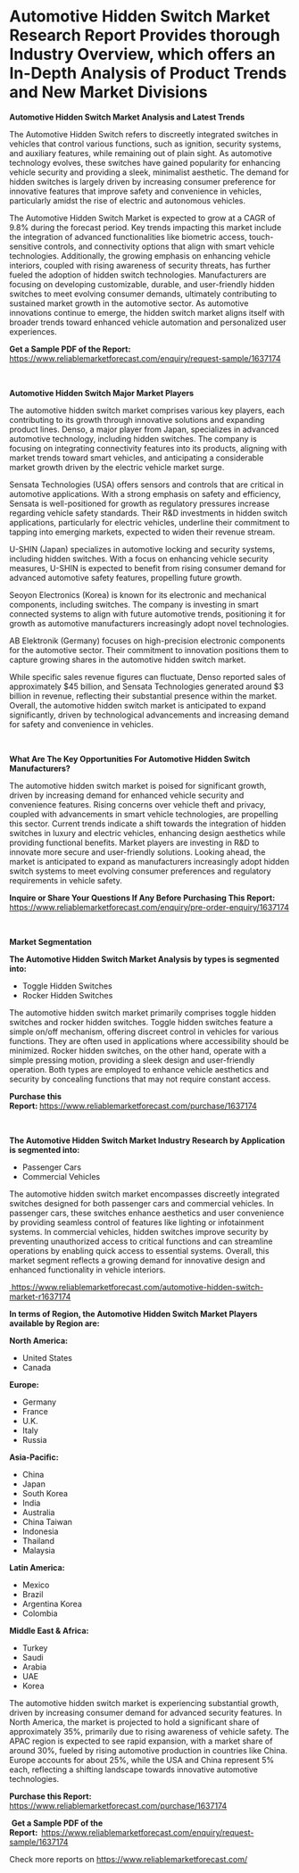<p><h1>Automotive Hidden Switch Market Research Report Provides thorough Industry Overview, which offers an In-Depth Analysis of Product Trends and New Market Divisions</h1></p><p><strong>Automotive Hidden Switch Market Analysis and Latest Trends</strong></p>
<p><p>The Automotive Hidden Switch refers to discreetly integrated switches in vehicles that control various functions, such as ignition, security systems, and auxiliary features, while remaining out of plain sight. As automotive technology evolves, these switches have gained popularity for enhancing vehicle security and providing a sleek, minimalist aesthetic. The demand for hidden switches is largely driven by increasing consumer preference for innovative features that improve safety and convenience in vehicles, particularly amidst the rise of electric and autonomous vehicles.</p><p>The Automotive Hidden Switch Market is expected to grow at a CAGR of 9.8% during the forecast period. Key trends impacting this market include the integration of advanced functionalities like biometric access, touch-sensitive controls, and connectivity options that align with smart vehicle technologies. Additionally, the growing emphasis on enhancing vehicle interiors, coupled with rising awareness of security threats, has further fueled the adoption of hidden switch technologies. Manufacturers are focusing on developing customizable, durable, and user-friendly hidden switches to meet evolving consumer demands, ultimately contributing to sustained market growth in the automotive sector. As automotive innovations continue to emerge, the hidden switch market aligns itself with broader trends toward enhanced vehicle automation and personalized user experiences.</p></p>
<p><strong>Get a Sample PDF of the Report:&nbsp;</strong> <a href="https://www.reliablemarketforecast.com/enquiry/request-sample/1637174?utm_campaign=3538&utm_medium=2&utm_source=Github&utm_content=ia&utm_term=23032025&utm_id=automotive-hidden-switch">https://www.reliablemarketforecast.com/enquiry/request-sample/1637174</a></p>
<p>&nbsp;</p>
<p><strong>Automotive Hidden Switch Major Market Players</strong></p>
<p><p>The automotive hidden switch market comprises various key players, each contributing to its growth through innovative solutions and expanding product lines. Denso, a major player from Japan, specializes in advanced automotive technology, including hidden switches. The company is focusing on integrating connectivity features into its products, aligning with market trends toward smart vehicles, and anticipating a considerable market growth driven by the electric vehicle market surge.</p><p>Sensata Technologies (USA) offers sensors and controls that are critical in automotive applications. With a strong emphasis on safety and efficiency, Sensata is well-positioned for growth as regulatory pressures increase regarding vehicle safety standards. Their R&D investments in hidden switch applications, particularly for electric vehicles, underline their commitment to tapping into emerging markets, expected to widen their revenue stream.</p><p>U-SHIN (Japan) specializes in automotive locking and security systems, including hidden switches. With a focus on enhancing vehicle security measures, U-SHIN is expected to benefit from rising consumer demand for advanced automotive safety features, propelling future growth.</p><p>Seoyon Electronics (Korea) is known for its electronic and mechanical components, including switches. The company is investing in smart connected systems to align with future automotive trends, positioning it for growth as automotive manufacturers increasingly adopt novel technologies.</p><p>AB Elektronik (Germany) focuses on high-precision electronic components for the automotive sector. Their commitment to innovation positions them to capture growing shares in the automotive hidden switch market.</p><p>While specific sales revenue figures can fluctuate, Denso reported sales of approximately $45 billion, and Sensata Technologies generated around $3 billion in revenue, reflecting their substantial presence within the market. Overall, the automotive hidden switch market is anticipated to expand significantly, driven by technological advancements and increasing demand for safety and convenience in vehicles.</p></p>
<p>&nbsp;</p>
<p><strong>What Are The Key Opportunities For Automotive Hidden Switch Manufacturers?</strong></p>
<p><p>The automotive hidden switch market is poised for significant growth, driven by increasing demand for enhanced vehicle security and convenience features. Rising concerns over vehicle theft and privacy, coupled with advancements in smart vehicle technologies, are propelling this sector. Current trends indicate a shift towards the integration of hidden switches in luxury and electric vehicles, enhancing design aesthetics while providing functional benefits. Market players are investing in R&D to innovate more secure and user-friendly solutions. Looking ahead, the market is anticipated to expand as manufacturers increasingly adopt hidden switch systems to meet evolving consumer preferences and regulatory requirements in vehicle safety.</p></p>
<p><strong>Inquire or Share Your Questions If Any Before Purchasing This Report:</strong> <a href="https://www.reliablemarketforecast.com/enquiry/pre-order-enquiry/1637174?utm_campaign=3538&utm_medium=2&utm_source=Github&utm_content=ia&utm_term=23032025&utm_id=automotive-hidden-switch">https://www.reliablemarketforecast.com/enquiry/pre-order-enquiry/1637174</a></p>
<p>&nbsp;</p>
<p><strong>Market Segmentation</strong></p>
<p><strong>The Automotive Hidden Switch Market Analysis by types is segmented into:</strong></p>
<p><ul><li>Toggle Hidden Switches</li><li>Rocker Hidden Switches</li></ul></p>
<p><p>The automotive hidden switch market primarily comprises toggle hidden switches and rocker hidden switches. Toggle hidden switches feature a simple on/off mechanism, offering discreet control in vehicles for various functions. They are often used in applications where accessibility should be minimized. Rocker hidden switches, on the other hand, operate with a simple pressing motion, providing a sleek design and user-friendly operation. Both types are employed to enhance vehicle aesthetics and security by concealing functions that may not require constant access.</p></p>
<p><strong>Purchase this Report:&nbsp;</strong><a href="https://www.reliablemarketforecast.com/purchase/1637174?utm_campaign=3538&utm_medium=2&utm_source=Github&utm_content=ia&utm_term=23032025&utm_id=automotive-hidden-switch">https://www.reliablemarketforecast.com/purchase/1637174</a></p>
<p>&nbsp;</p>
<p><strong>The Automotive Hidden Switch Market Industry Research by Application is segmented into:</strong></p>
<p><ul><li>Passenger Cars</li><li>Commercial Vehicles</li></ul></p>
<p><p>The automotive hidden switch market encompasses discreetly integrated switches designed for both passenger cars and commercial vehicles. In passenger cars, these switches enhance aesthetics and user convenience by providing seamless control of features like lighting or infotainment systems. In commercial vehicles, hidden switches improve security by preventing unauthorized access to critical functions and can streamline operations by enabling quick access to essential systems. Overall, this market segment reflects a growing demand for innovative design and enhanced functionality in vehicle interiors.</p></p>
<p><a href="https://www.reliablemarketforecast.com/automotive-hidden-switch-market-r1637174?utm_campaign=3538&utm_medium=2&utm_source=Github&utm_content=ia&utm_term=23032025&utm_id=automotive-hidden-switch">&nbsp;https://www.reliablemarketforecast.com/automotive-hidden-switch-market-r1637174</a></p>
<p><strong>In terms of Region, the Automotive Hidden Switch Market Players available by Region are:</strong></p>
<p>
    <p> <strong> North America: </strong>
        <ul>
            <li>United States</li>
            <li>Canada</li>
        </ul>
        </p> 
    <p> <strong> Europe: </strong>
        <ul>
            <li>Germany</li>
            <li>France</li>
            <li>U.K.</li>
            <li>Italy</li>
            <li>Russia</li>
        </ul>
        </p> 
    <p> <strong> Asia-Pacific: </strong>
        <ul>
            <li>China</li>
            <li>Japan</li>
            <li>South Korea</li>
            <li>India</li>
            <li>Australia</li>
            <li>China Taiwan</li>
            <li>Indonesia</li>
            <li>Thailand</li>
            <li>Malaysia</li>
        </ul>
        </p> 
    <p> <strong> Latin America: </strong>
        <ul>
            <li>Mexico</li>
            <li>Brazil</li>
            <li>Argentina Korea</li>
            <li>Colombia</li>
        </ul>
        </p> 
    <p> <strong> Middle East & Africa: </strong>
        <ul>
            <li>Turkey</li>
            <li>Saudi</li>
            <li>Arabia</li>
            <li>UAE</li>
            <li>Korea</li>
        </ul>
    </p>
    </p>
<p><p>The automotive hidden switch market is experiencing substantial growth, driven by increasing consumer demand for advanced security features. In North America, the market is projected to hold a significant share of approximately 35%, primarily due to rising awareness of vehicle safety. The APAC region is expected to see rapid expansion, with a market share of around 30%, fueled by rising automotive production in countries like China. Europe accounts for about 25%, while the USA and China represent 5% each, reflecting a shifting landscape towards innovative automotive technologies.</p></p>
<p><strong>Purchase this Report: </strong><a href="https://www.reliablemarketforecast.com/purchase/1637174?utm_campaign=3538&utm_medium=2&utm_source=Github&utm_content=ia&utm_term=23032025&utm_id=automotive-hidden-switch">https://www.reliablemarketforecast.com/purchase/1637174</a></p>
<p>&nbsp;<strong>Get a Sample PDF of the Report:&nbsp;&nbsp;</strong><a href="https://www.reliablemarketforecast.com/enquiry/request-sample/1637174?utm_campaign=3538&utm_medium=2&utm_source=Github&utm_content=ia&utm_term=23032025&utm_id=automotive-hidden-switch">https://www.reliablemarketforecast.com/enquiry/request-sample/1637174</a></p>
<p><strong></strong></p>
<p>Check more reports on <a href="https://www.reliablemarketforecast.com/?utm_campaign=3538&utm_medium=2&utm_source=Github&utm_content=ia&utm_term=23032025&utm_id=automotive-hidden-switch">https://www.reliablemarketforecast.com/</a></p>